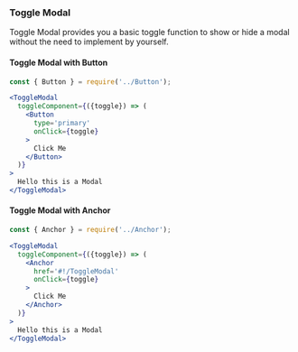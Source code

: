 ### Toggle Modal

Toggle Modal provides you a basic toggle function to
show or hide a modal without the need to implement
by yourself.

#### Toggle Modal with Button

```jsx
const { Button } = require('../Button');

<ToggleModal
  toggleComponent={({toggle}) => (
    <Button
      type='primary'
      onClick={toggle}
    >
      Click Me
    </Button>
  )}
>
  Hello this is a Modal
</ToggleModal>
```

#### Toggle Modal with Anchor

```jsx
const { Anchor } = require('../Anchor');

<ToggleModal
  toggleComponent={({toggle}) => (
    <Anchor
      href='#!/ToggleModal'
      onClick={toggle}
    >
      Click Me
    </Anchor>
  )}
>
  Hello this is a Modal
</ToggleModal>
```
